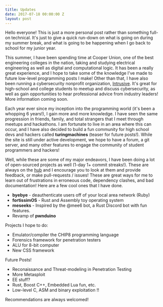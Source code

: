 ```yaml
---
title: Updates
date: 2017-07-18 00:00:00 Z
layout: post
---
```


Hello everyone! This is just a more personal post rather than something full-on
technical. It's just to give a quick run-down on what is going on during my summer
break, and what is going to be happening when I go back to school for my junior year.

This summer, I have been spending time at Cooper Union, one of the best engineering
colleges in the nation, taking and studying electrical engineering as well as digital
and computational logic. It has been a really great experience, and I hope to take some
of the knowledge I've made to future low-level programming posts I make! Other than that, I have also been running a cybersecurity nonprofit organization, [Intrusive](https://intrusive.tech). It's great for high-school and college students to meetup and discuss cybersecurity, as well as gain opportunities to hear professional advice from industry leaders! More information coming soon.

Each year ever since my inception into the programming world (it's been a whopping 6 years!), I gain more and more knowledge. I have seen the same progression in friends, family, and total strangers that I meet through meetups and hackathons. I am fortunate to live in an area where this can occur, and I have also decided to build a fun community for high school devs and hackers called __turingmachines__ (teaser for future posts!). While the site is still under active development, we hope to have a forum, a git server, and many other features to engage the community of student programmers and hackers!

Well, while these are some of my major endeavors, I have been doing a lot of open-sourced projects as well (1-day 1+ commit streaks!). These are always on the [hub](https://github.com/ex0dus-0x) and I encourage you to look at them and provide feedback, or make pull-requests / issues! These are great ways for me to learn out of frustrations in erroneous code, dependency clashes, and bad documentation! Here are a few cool ones that I have done.

* __byebye__ - deauthenticate users off of your local area network (Ruby)
* __fortissimOS__ - Rust and Assembly toy operating system
* __meseeks__ - Inspired by the @mee6 bot, a Rust Discord bot with fun features.
* Revamp of __pwnduino__

Projects I hope to do:

* Emulator/compiler the CHIP8 programming language
* Forensics framework for penetration testers
* ALU for 8-bit computer
* New CSS framework

Future Posts!

* Reconaissance and Threat-modeling in Penetration Testing
* More Metasploit
* EE stuff?
* Rust, Boost C++, Embedded Lua fun, etc.
* Low-level C, ASM and binary exploitation !!

Recommendations are always welcomed!